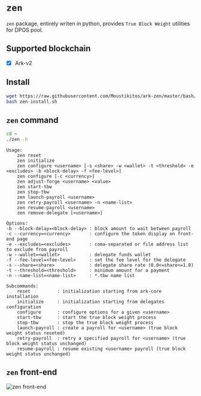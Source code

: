 # `zen`

`zen` package, entirely writen in python, provides `True Block Weight` utilities
for DPOS pool.

## Supported blockchain

 * [X] Ark-v2

## Install

```bash
wget https://raw.githubusercontent.com/Moustikitos/ark-zen/master/bash/zen-install.sh
bash zen-install.sh
```

## `zen` command

```bash
cd ~
./zen -h
```
```
Usage:
    zen reset
    zen initialize
    zen configure <username> [-s <share> -w <wallet> -t <threshold> -e <excludes> -b <block-delay> -f <fee-level>]
    zen configure [-c <currency>]
    zen adjust-forge <username> <value>
    zen start-tbw
    zen stop-tbw
    zen launch-payroll <username>
    zen retry-payroll <username> -n <name-list>
    zen resume-payroll <username>
    zen remove-delegate [<username>]

Options:
-b --block-delay=<block-delay> : block amount to wait between payroll
-c --currency=<currency>       : configure the token display on front-end page
-e --excludes=<excludes>       : coma-separated or file address list to exclude from payroll
-w --wallet=<wallet>           : delegate funds wallet
-f --fee-level=<fee-level>     : set the fee level for the delegate
-s --share=<share>             : delegate share rate (0.0<=share<=1.0)
-t --threshold=<threshold>     : minimum amount for a payment
-n --name-list=<name-list>     : *.tbw name list

Subcommands:
    reset          : initialization starting from ark-core installation
    initialize     : initialization starting from delegates configuration
    configure      : configure options for a given <username>
    start-tbw      : start the true block weight process
    stop-tbw       : stop the true block weight process
    launch-payroll : create a payroll for <username> (true block weight status reseted)
    retry-payroll  : retry a specified payroll for <username> (true block weight status unchanged)
    resume-payroll : resume existing <username> payroll (true block weight status unchanged)
```

## `zen` front-end

![zen front-end](https://raw.githubusercontent.com/Moustikitos/zen/master/app.png)
